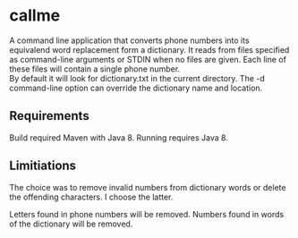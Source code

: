 # callme

A command line application that converts phone numbers into its equivalend word replacement form a dictionary. It reads from files specified as
command-line arguments or STDIN when no files are given. Each line of these files will contain a single phone number.  
By default it will look for dictionary.txt in the current directory.
The -d command-line option can override the dictionary name and location.

## Requirements
Build required Maven with Java 8.
Running requires Java 8.

## Limitiations
The choice was to remove invalid numbers from dictionary words or delete the offending characters. I choose the latter.

Letters found in phone numbers will be removed.
Numbers found in words of the dictionary will be removed.
